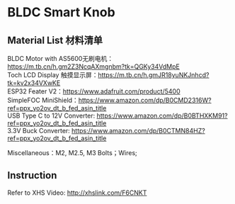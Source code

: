 # BLDC Smart Knob
## Material List 材料清单
BLDC Motor with AS5600无刷电机：https://m.tb.cn/h.gm2Z3NcqAXmgnbm?tk=QGKy34VdMpE \
Toch LCD Display 触摸显示屏：https://m.tb.cn/h.gmJR18yuNKJnhcd?tk=kv2x34VXwKE \
ESP32 Feater V2：https://www.adafruit.com/product/5400 \
SimpleFOC MiniShield：https://www.amazon.com/dp/B0CMD2316W?ref=ppx_yo2ov_dt_b_fed_asin_title \
USB Type C to 12V Converter: https://www.amazon.com/dp/B0BTHXKM91?ref=ppx_yo2ov_dt_b_fed_asin_title \
3.3V Buck Converter: https://www.amazon.com/dp/B0CTMN84HZ?ref=ppx_yo2ov_dt_b_fed_asin_title 

Miscellaneous：M2, M2.5, M3 Bolts；Wires; 

## Instruction
Refer to XHS Video: http://xhslink.com/F6CNKT
